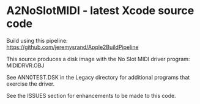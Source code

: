 # A2NoSlotMIDI - latest Xcode source code

Build using this pipeline: https://github.com/jeremysrand/Apple2BuildPipeline

This source produces a disk image with the No Slot MIDI driver program: MIDIDRVR.OBJ

See ANN0TEST.DSK in the Legacy directory for additional programs that exercise the driver.

See the ISSUES section for enhancements to be made to this code.

